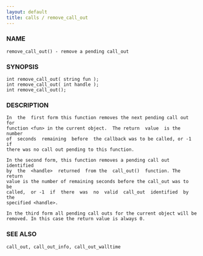 ```yaml
---
layout: default
title: calls / remove_call_out
---
```


### NAME

    remove_call_out() - remove a pending call_out

### SYNOPSIS

    int remove_call_out( string fun );
    int remove_call_out( int handle );
    int remove_call_out();

### DESCRIPTION

    In  the  first form this function removes the next pending call out for
    function <fun> in the current object.  The return  value  is the number
    of  seconds  remaining  before  the callback was to be called, or -1 if
    there was no call out pending to this function.

    In the second form, this function removes a pending call out identified
    by  the  <handle>  returned  from the  call_out()  function. The return
    value is the number of remaining seconds before the call_out was to  be
    called,  or -1  if  there  was  no  valid  call_out  identified  by the
    specified <handle>.

    In the third form all pending call outs for the current object will be
    removed. In this case the return value is always 0.

### SEE ALSO

    call_out, call_out_info, call_out_walltime

